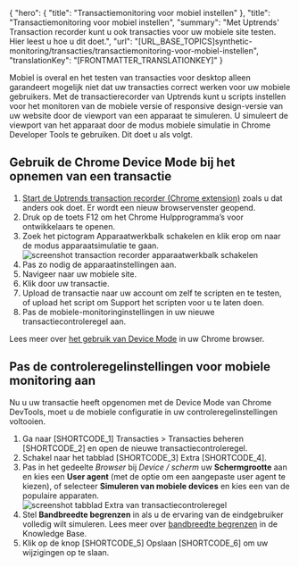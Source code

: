 {
  "hero": {
    "title": "Transactiemonitoring voor mobiel instellen"
  },
  "title": "Transactiemonitoring voor mobiel instellen",
  "summary": "Met Uptrends' Transaction recorder kunt u ook transacties voor uw mobiele site testen. Hier leest u hoe u dit doet.",
  "url": "[URL_BASE_TOPICS]synthetic-monitoring/transacties/transactiemonitoring-voor-mobiel-instellen",
  "translationKey": "[FRONTMATTER_TRANSLATIONKEY]"
}

Mobiel is overal en het testen van transacties voor desktop alleen garandeert mogelijk niet dat uw transacties correct werken voor uw mobiele gebruikers. Met de transactierecorder van Uptrends kunt u scripts instellen voor het monitoren van de mobiele versie of responsive design-versie van uw website door de viewport van een apparaat te simuleren. U simuleert de viewport van het apparaat door de modus mobiele simulatie in Chrome Developer Tools te gebruiken. Dit doet u als volgt.

## Gebruik de Chrome Device Mode bij het opnemen van een transactie

1.  [Start de Uptrends transaction recorder (Chrome extension)]([LINK_URL_1]) zoals u dat anders ook doet. Er wordt een nieuw browservenster geopend.
2.  Druk op de toets F12 om het Chrome Hulpprogramma’s voor ontwikkelaars te openen.
3.  Zoek het pictogram Apparaatwerkbalk schakelen en klik erop om naar de modus apparaatsimulatie te gaan.  
    ![screenshot transaction recorder apparaatwerkbalk schakelen]([LINK_URL_2])  
4.  Pas zo nodig de apparaatinstellingen aan.
5.  Navigeer naar uw mobiele site.
6.  Klik door uw transactie.
7.  Upload de transactie naar uw account om zelf te scripten en te testen, of upload het script om Support het scripten voor u te laten doen.
8.  Pas de mobiele-monitoringinstellingen in uw nieuwe transactiecontroleregel aan.

Lees meer over [het gebruik van Device Mode]([LINK_URL_3]) in uw Chrome browser.

## Pas de controleregelinstellingen voor mobiele monitoring aan

Nu u uw transactie heeft opgenomen met de Device Mode van Chrome DevTools, moet u de mobiele configuratie in uw controleregelinstellingen voltooien.

1. Ga naar [SHORTCODE_1] Transacties > Transacties beheren [SHORTCODE_2] en open de nieuwe transactiecontroleregel.
2. Schakel naar het tabblad [SHORTCODE_3] Extra [SHORTCODE_4].
3. Pas in het gedeelte *Browser* bij *Device / scherm* uw **Schermgrootte** aan en kies een **User agent** (met de optie om een aangepaste user agent te kiezen), of selecteer **Simuleren van mobiele devices** en kies een van de populaire apparaten.
  ![screenshot tabblad Extra van transactiecontroleregel]([LINK_URL_4])
4. Stel **Bandbreedte begrenzen** in als u de ervaring van de eindgebruiker volledig wilt simuleren. Lees meer over [bandbreedte begrenzen]([LINK_URL_5]) in de Knowledge Base.
5. Klik op de knop [SHORTCODE_5] Opslaan [SHORTCODE_6] om uw wijzigingen op te slaan.
